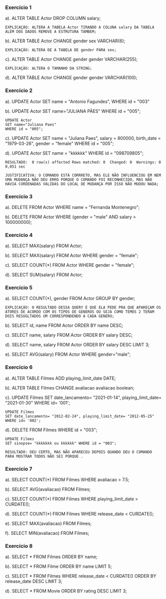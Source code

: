 ### Exercício 1
a).
    ALTER TABLE Actor DROP COLUMN salary;

    EXPLICAÇÃO: ALTERA A TABELA Actor TIRANDO A COLUNA salary DA TABELA ALÉM DOS DADOS REMOVE A ESTRUTURA TAMBEM;

b).
    ALTER TABLE Actor CHANGE gender sex VARCHAR(6);

    EXPLICAÇÃO: ALTERA DE A TABELA DE gender PARA sex;

c).
    ALTER TABLE Actor CHANGE gender gender VARCHAR(255);

    EXPLICAÇÃO: ALTERA O TAMANHO DA STRING;

d).
    ALTER TABLE Actor CHANGE gender gender VARCHAR(100);


### Exercício 2
a).
    UPDATE Actor
    SET name = "Antonio Fagundes", 
    WHERE id = "003"


b).
    UPDATE Actor
    SET name="JULIANA PÃES"
    WHERE id = "005";

    UPDATE Actor
    SET name="Juliana Paes"
    WHERE id = "005";


c).
    UPDATE Actor
    SET name = "Juliana Paes",
    salary = 800000,
    birth_date = "1979-03-26",
    gender = "female"
    WHERE id = "005";


d).
    UPDATE Actor
    SET name = "kkkkkk"
    WHERE id = "098709805";

    RESULTADO:	0 row(s) affected Rows matched: 0  Changed: 0  Warnings: 0	0,051 sec

    JUSTIFICATIVA: O COMANDO ESTÁ CORRRETO, MAS ELE NÃO INFLUENCIOU EM NEM UMA MUDANÇA NÃO DEU ERRO PORQUE O COMANDO FOI RECONHECIDO, MAS NÃO HAVIA CORDENADAS VALIDAS DO LOCAL DE MUDANÇA POR ISSO NÃO MUDOU NADA;



### Exercício 3
a).
    DELETE FROM Actor WHERE name = "Fernanda Montenegro";

b).
    DELETE FROM Actor WHERE (gender = "male" AND salary > 100000000);


### Exercício 4
a).
    SELECT MAX(salary) FROM Actor;

b).
    SELECT MAX(salary) FROM Actor WHERE gender = "female";

c).
    SELECT COUNT(*) FROM Actor WHERE gender = "female";

d).
    SELECT SUM(salary) FROM Actor;

### Exercício 5
a).
    SELECT COUNT(*), gender
    FROM Actor
    GROUP BY gender;

    EXPLICAÇÃO: O RESULTADO DESSA QUERY É QUE ELA PEDE PRA QUE APAREÇAM OS ATORES DE ACORDO COM OS TIPOS DE GENEROS OU SEJA COMO TEMOS 2 TERAM DOIS RESUGLTADOS UM CORRESPONDENDO A CADA GENERO;

b).
    SELECT id, name FROM Actor ORDER BY name DESC;

c).
    SELECT name, salary FROM Actor ORDER BY salary DESC;

d).
    SELECT name, salary FROM Actor ORDER BY salary DESC LIMIT 3;

e).
    SELECT AVG(salary) FROM Actor WHERE gender="male";



### Exercício 6
a).
    ALTER TABLE Filmes
    ADD playing_limit_date DATE;

b).
    ALTER TABLE Filmes
    CHANGE avaliacao avaliacao boolean;

c).
    UPDATE Filmes 
    SET date_lancamento= "2021-01-14", playing_limit_date= "2021-01-30" WHERE id= '001';

    UPDATE Filmes 
    SET date_lancamento= "2012-02-24", playing_limit_date= "2012-05-25" WHERE id= '002';

d).
    DELETE FROM Filmes WHERE id = "003";

    UPDATE Filmes 
    SET sinopse= "kkkkkkk ou kkkkkk" WHERE id = "003";

    RESULTADO: DEU CERTO, MAS NÃO APARECEU DEPOIS QUANDO DEU O COMANDO PARA MOSTRAR TODOS NÃO SEI PORQUE .


 

### Exercício 7
a).
    SELECT COUNT(*) FROM Filmes WHERE avaliacao > 7.5;

b).
    SELECT AVG(avaliacao) FROM Filmes;

c).
    SELECT COUNT(*) FROM Filmes WHERE playing_limit_date > CURDATE();

d).
    SELECT COUNT(*) FROM Filmes WHERE release_date < CURDATE();

e).
    SELECT MAX(avaliacao) FROM Filmes;

f).
    SELECT MIN(avaliacao) FROM Filmes;


### Exercício 8
a).
    SELECT * FROM Filmes ORDER BY name;

b).
    SELECT * FROM Filme ORDER BY name LIMIT 5;

c).
    SELECT * FROM Filmes 
    WHERE release_date < CURDATE() 
    ORDER BY release_date DESC 
    LIMIT 3;

d).
    SELECT * FROM Movie 
    ORDER BY rating DESC 
    LIMIT 3;
